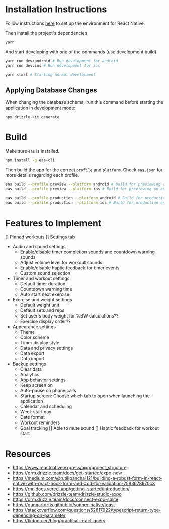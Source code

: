 # Installation Instructions

Follow instructions [here](https://reactnative.dev/docs/set-up-your-environment) to set up the environment for React Native.

Then install the project's dependencies.

```sh
yarn
```

And start developing with one of the commands (use development build)

```sh
yarn run dev:android # Run development for android
yarn run dev:ios # Run development for ios

yarn start # Starting normal development
```

## Applying Database Changes

When changing the database schema, run this command before starting the application in development mode:

```sh
npx drizzle-kit generate
```

# Build

Make sure `eas` is installed.

```sh
npm install -g eas-cli
```

Then build the app for the correct `profile` and `platform`. Check `eas.json` for more details regarding each profile.

```sh
eas build --profile preview --platform android # Build for previewing on android
eas build --profile preview --platform ios # Build for previewing on android

eas build --profile production --platform android # Build for production on android
eas build --profile production --platform ios # Build for production on ios
```

# Features to Implement

[] Pinned workouts
[] Settings tab 
- Audio and sound settings 
  - Enable/disable timer completion sounds and countdown warning sounds 
  - Adjust volume level for workout sounds 
  - Enable/disable haptic feedback for timer events 
  - Custom sound selection 
- Timer and workout settings 
  - Default timer duration 
  - Countdown warning time 
  - Auto start next exercise 
- Exercise and weight settings 
  - Default weight unit 
  - Default sets and reps 
  - Set user's body weight for %BW calculations?? 
  - Exercise display order?? 
- Appearance settings 
  - Theme 
  - Color scheme 
  - Timer display style 
  - Data and privacy settings 
  - Data export 
  - Data import 
- Backup settings 
  - Clear data 
  - Analytics 
  - App behavior settings 
  - Keep screen on 
  - Auto-pause on phone calls 
  - Startup screen: Choose which tab to open when launching the application 
  - Calendar and scheduling 
  - Week start day 
  - Date format 
  - Workout reminders 
  - Goal tracking
[] Able to mute sound
[] Haptic feedback for workout start

# Resources

- https://www.reactnative.express/app/project_structure
- https://orm.drizzle.team/docs/get-started/expo-new
- https://medium.com/@rutikpanchal121/building-a-robust-form-in-react-native-with-react-hook-form-and-zod-for-validation-7583678970c3
- https://rnr-docs.vercel.app/getting-started/introduction/
- https://github.com/drizzle-team/drizzle-studio-expo
- https://orm.drizzle.team/docs/connect-expo-sqlite
- https://gunnartorfis.github.io/sonner-native/toast
- https://stackoverflow.com/questions/52817922/typescript-return-type-depending-on-parameter
- https://tkdodo.eu/blog/practical-react-query
